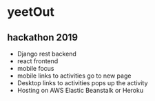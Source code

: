 # yeetOut
hackathon 2019
---------------------------------------------------------------------------
* Django rest backend
* react frontend
* mobile focus
* mobile links to activities go to new page
* Desktop links to activities pops up the activity
* Hosting on AWS Elastic Beanstalk or Heroku
